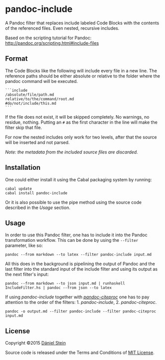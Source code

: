 # pandoc-include
A Pandoc filter that replaces include labeled Code Blocks with the contents of
the referenced files. Even nested, recursive includes.

Based on the scripting tutorial for Pandoc:
http://pandoc.org/scripting.html#include-files

## Format
The Code Blocks like the following will include every file in a new line. The
reference paths should be either absolute or relative to the folder where the
pandoc command will be executed.

    ```include
    /absolute/file/path.md
    relative/to/the/command/root.md
    #do/not/include/this.md
    ```

If the file does not exist, it will be skipped completely. No warnings, no
residue, nothing. Putting an `#` as the first character in the line will make the
filter skip that file.

For now the nested includes only work for two levels, after that the source
will be inserted and not parsed.

*Note: the metadata from the included source files are discarded.*

## Installation
One could either install it using the Cabal packaging system by running:

```
cabal update
cabal install pandoc-include
```

Or it is also possible to use the pipe method using the source code described in the *Usage* section.

## Usage
In order to use this Pandoc filter, one has to include it into the Pandoc transformation workflow. This can be done by using the `--filter` parameter, like so:

```
pandoc --from markdown --to latex --filter pandoc-include input.md
```

All this does in the background is pipelining the output of Pandoc and the last filter into the standard input of the include filter and using its output as the next filter's input:

```
pandoc --from markdown --to json input.md | runhaskell IncludeFilter.hs | pandoc --from json --to latex
```

If using *pandoc-include* together with [*pandoc-citeproc*](https://github.com/jgm/pandoc-citeproc) one has to pay attention to the order of the filters: 1. *pandoc-include*, 2. *pandoc-citeproc*.

```
pandoc -o output.md --filter pandoc-include --filter pandoc-citeproc input.md
```

## License
Copyright ©2015 [Dániel Stein](https://twitter.com/steindani)

Source code is released under the Terms and Conditions of [MIT License](http://opensource.org/licenses/MIT).
